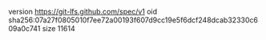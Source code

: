 version https://git-lfs.github.com/spec/v1
oid sha256:07a27f0805010f7ee72a00193f607d9cc19e5f6dcf248dcab32330c609a0c741
size 11614
